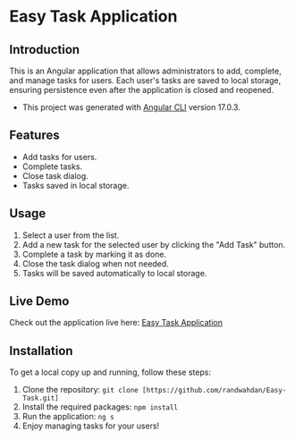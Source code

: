 # Easy Task Application

## Introduction

This is an Angular application that allows administrators to add, complete, and manage tasks for users. Each user's tasks are saved to local storage, ensuring persistence even after the application is closed and reopened.

- This project was generated with [Angular CLI](https://github.com/angular/angular-cli) version 17.0.3.

## Features
- Add tasks for users.
- Complete tasks.
- Close task dialog.
- Tasks saved in local storage.

## Usage
1. Select a user from the list.
2. Add a new task for the selected user by clicking the "Add Task" button.
3. Complete a task by marking it as done.
4. Close the task dialog when not needed.
5. Tasks will be saved automatically to local storage.

## Live Demo
Check out the application live here: [Easy Task Application](https://ng-easy-task.web.app)

## Installation
To get a local copy up and running, follow these steps:

1. Clone the repository:
   `git clone [https://github.com/randwahdan/Easy-Task.git]`
2. Install the required packages:
   `npm install`
3. Run the application:
   `ng s`
4. Enjoy managing tasks for your users!

